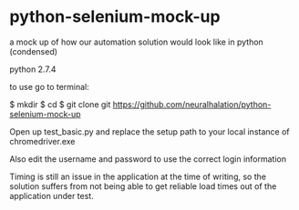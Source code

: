 # python-selenium-mock-up
a mock up of how our automation solution would look like in python (condensed)

python 2.7.4

to use go to terminal: 

$ mkdir <a place to put the code> 
$ cd <that directory you just made>
$ git clone git https://github.com/neuralhalation/python-selenium-mock-up

Open up test_basic.py and replace the setup path to your local instance of chromedriver.exe

Also edit the username and password to use the correct login information

Timing is still an issue in the application at the time of writing, so the solution suffers from not being able to get reliable load
times out of the application under test. 
